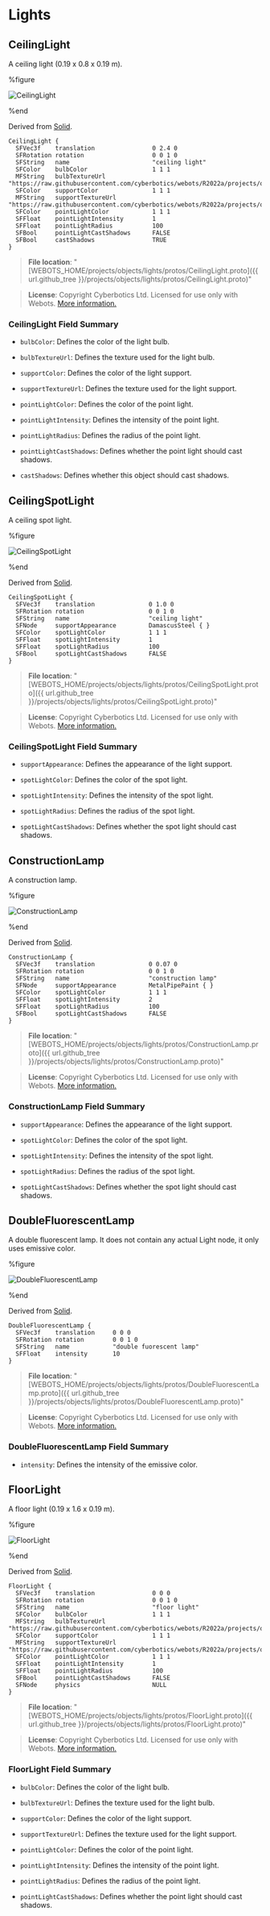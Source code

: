 # Lights

## CeilingLight

A ceiling light (0.19 x 0.8 x 0.19 m).

%figure

![CeilingLight](images/objects/lights/CeilingLight/model.thumbnail.png)

%end

Derived from [Solid](../reference/solid.md).

```
CeilingLight {
  SFVec3f    translation                0 2.4 0
  SFRotation rotation                   0 0 1 0
  SFString   name                       "ceiling light"
  SFColor    bulbColor                  1 1 1
  MFString   bulbTextureUrl             "https://raw.githubusercontent.com/cyberbotics/webots/R2022a/projects/objects/lights/protos/textures/light_bulb.jpg"
  SFColor    supportColor               1 1 1
  MFString   supportTextureUrl          "https://raw.githubusercontent.com/cyberbotics/webots/R2022a/projects/objects/lights/protos/textures/light_support_base_color.jpg"
  SFColor    pointLightColor            1 1 1
  SFFloat    pointLightIntensity        1
  SFFloat    pointLightRadius           100
  SFBool     pointLightCastShadows      FALSE
  SFBool     castShadows                TRUE
}
```

> **File location**: "[WEBOTS\_HOME/projects/objects/lights/protos/CeilingLight.proto]({{ url.github_tree }}/projects/objects/lights/protos/CeilingLight.proto)"

> **License**: Copyright Cyberbotics Ltd. Licensed for use only with Webots.
[More information.](https://cyberbotics.com/webots_assets_license)

### CeilingLight Field Summary

- `bulbColor`: Defines the color of the light bulb.

- `bulbTextureUrl`: Defines the texture used for the light bulb.

- `supportColor`: Defines the color of the light support.

- `supportTextureUrl`: Defines the texture used for the light support.

- `pointLightColor`: Defines the color of the point light.

- `pointLightIntensity`: Defines the intensity of the point light.

- `pointLightRadius`: Defines the radius of the point light.

- `pointLightCastShadows`: Defines whether the point light should cast shadows.

- `castShadows`: Defines whether this object should cast shadows.

## CeilingSpotLight

A ceiling spot light.

%figure

![CeilingSpotLight](images/objects/lights/CeilingSpotLight/model.thumbnail.png)

%end

Derived from [Solid](../reference/solid.md).

```
CeilingSpotLight {
  SFVec3f    translation               0 1.0 0
  SFRotation rotation                  0 0 1 0
  SFString   name                      "ceiling light"
  SFNode     supportAppearance         DamascusSteel { }
  SFColor    spotLightColor            1 1 1
  SFFloat    spotLightIntensity        1
  SFFloat    spotLightRadius           100
  SFBool     spotLightCastShadows      FALSE
}
```

> **File location**: "[WEBOTS\_HOME/projects/objects/lights/protos/CeilingSpotLight.proto]({{ url.github_tree }}/projects/objects/lights/protos/CeilingSpotLight.proto)"

> **License**: Copyright Cyberbotics Ltd. Licensed for use only with Webots.
[More information.](https://cyberbotics.com/webots_assets_license)

### CeilingSpotLight Field Summary

- `supportAppearance`: Defines the appearance of the light support.

- `spotLightColor`: Defines the color of the spot light.

- `spotLightIntensity`: Defines the intensity of the spot light.

- `spotLightRadius`: Defines the radius of the spot light.

- `spotLightCastShadows`: Defines whether the spot light should cast shadows.

## ConstructionLamp

A construction lamp.

%figure

![ConstructionLamp](images/objects/lights/ConstructionLamp/model.thumbnail.png)

%end

Derived from [Solid](../reference/solid.md).

```
ConstructionLamp {
  SFVec3f    translation               0 0.07 0
  SFRotation rotation                  0 0 1 0
  SFString   name                      "construction lamp"
  SFNode     supportAppearance         MetalPipePaint { }
  SFColor    spotLightColor            1 1 1
  SFFloat    spotLightIntensity        2
  SFFloat    spotLightRadius           100
  SFBool     spotLightCastShadows      FALSE
}
```

> **File location**: "[WEBOTS\_HOME/projects/objects/lights/protos/ConstructionLamp.proto]({{ url.github_tree }}/projects/objects/lights/protos/ConstructionLamp.proto)"

> **License**: Copyright Cyberbotics Ltd. Licensed for use only with Webots.
[More information.](https://cyberbotics.com/webots_assets_license)

### ConstructionLamp Field Summary

- `supportAppearance`: Defines the appearance of the light support.

- `spotLightColor`: Defines the color of the spot light.

- `spotLightIntensity`: Defines the intensity of the spot light.

- `spotLightRadius`: Defines the radius of the spot light.

- `spotLightCastShadows`: Defines whether the spot light should cast shadows.

## DoubleFluorescentLamp

A double fluorescent lamp.
It does not contain any actual Light node, it only uses emissive color.

%figure

![DoubleFluorescentLamp](images/objects/lights/DoubleFluorescentLamp/model.thumbnail.png)

%end

Derived from [Solid](../reference/solid.md).

```
DoubleFluorescentLamp {
  SFVec3f    translation     0 0 0
  SFRotation rotation        0 0 1 0
  SFString   name            "double fuorescent lamp"
  SFFloat    intensity       10
}
```

> **File location**: "[WEBOTS\_HOME/projects/objects/lights/protos/DoubleFluorescentLamp.proto]({{ url.github_tree }}/projects/objects/lights/protos/DoubleFluorescentLamp.proto)"

> **License**: Copyright Cyberbotics Ltd. Licensed for use only with Webots.
[More information.](https://cyberbotics.com/webots_assets_license)

### DoubleFluorescentLamp Field Summary

- `intensity`: Defines the intensity of the emissive color.

## FloorLight

A floor light (0.19 x 1.6 x 0.19 m).

%figure

![FloorLight](images/objects/lights/FloorLight/model.thumbnail.png)

%end

Derived from [Solid](../reference/solid.md).

```
FloorLight {
  SFVec3f    translation                0 0 0
  SFRotation rotation                   0 0 1 0
  SFString   name                       "floor light"
  SFColor    bulbColor                  1 1 1
  MFString   bulbTextureUrl             "https://raw.githubusercontent.com/cyberbotics/webots/R2022a/projects/objects/lights/protos/textures/light_bulb.jpg"
  SFColor    supportColor               1 1 1
  MFString   supportTextureUrl          "https://raw.githubusercontent.com/cyberbotics/webots/R2022a/projects/objects/lights/protos/textures/light_support_base_color.jpg"
  SFColor    pointLightColor            1 1 1
  SFFloat    pointLightIntensity        1
  SFFloat    pointLightRadius           100
  SFBool     pointLightCastShadows      FALSE
  SFNode     physics                    NULL
}
```

> **File location**: "[WEBOTS\_HOME/projects/objects/lights/protos/FloorLight.proto]({{ url.github_tree }}/projects/objects/lights/protos/FloorLight.proto)"

> **License**: Copyright Cyberbotics Ltd. Licensed for use only with Webots.
[More information.](https://cyberbotics.com/webots_assets_license)

### FloorLight Field Summary

- `bulbColor`: Defines the color of the light bulb.

- `bulbTextureUrl`: Defines the texture used for the light bulb.

- `supportColor`: Defines the color of the light support.

- `supportTextureUrl`: Defines the texture used for the light support.

- `pointLightColor`: Defines the color of the point light.

- `pointLightIntensity`: Defines the intensity of the point light.

- `pointLightRadius`: Defines the radius of the point light.

- `pointLightCastShadows`: Defines whether the point light should cast shadows.

